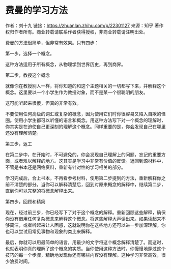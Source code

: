 # 费曼的学习方法
作者：刘十九
链接：https://zhuanlan.zhihu.com/p/22301127
来源：知乎
著作权归作者所有。商业转载请联系作者获得授权，非商业转载请注明出处。

费曼的方法很简单，但非常有效果。只有四步：

第一步，选择一个概念。

这种方法适用于所有概念，从物理学到世界历史，再到商界。

第二步，教授这个概念

就像你在教授别人一样，将你知道的和这个主题相关的一切都写下来，并解释这个概念。这里要以一个小学生作为教授对象，而不是某一个很聪明的朋友。

这可能听起来很傻，但真的非常有效。

不要使用任何高级的词汇或复杂的概念，因为使用它们时你很容易又陷入自欺的怪圈。使用小学生都可以听懂的语言和概念。用这种方法写下对一个概念的理解时，你其实是在迫使自己更深刻的理解这个概念。同样重要的是，你会发现自己在哪里还没有理解清楚。

第三步，返工

在第二步中，在开始时，不可避免的，你会发现自己理解上的问题，忘记的重要方面，或者难以解释的地方。这其实是学习中非常有价值的反馈。返回到源材料中，不管是书本还是网络资料，重新有针对性的学习相关的部分。

学习完成后，合上书本，不再看参考材料，使用第二步提到的方法，重新解释你之前不清楚的部分。当你可以解释清楚后，回到对原来概念的解释中，继续第二步，直到你可以完整的将概念解释出来。

第四步，回顾和精简

现在，经过前三步，你已经写下了对于这个概念的解释。重新回顾这些解释，确保你没有借用任何复杂概念来解释这个概念。将这些解释大声读出来。如果读起来不够简洁，或者听起来让人困惑，这就说明你在这些地方还可以进一步加深理解。你也可以尝试用常见事物和现象的类比来解释。

最后，你就可以用最简单的语言，用最少的文字将这个概念解释清楚了。而这时，也就表明你真的理解了这个概念的实质。当你使用这种方法时，你慢慢地穿过这个技巧的每一个步骤，精确地发现你还有哪些内容没有理解。这种学习非常高效，很少浪费时间。